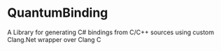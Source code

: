 # QuantumBinding
A Library for generating C# bindings from C/C++ sources using custom Clang.Net wrapper over Clang C
